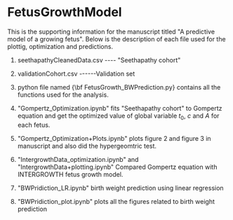 # FetusGrowthModel

This is the supporting information for the manuscript titled "A predictive model of a growing fetus". Below is the description of each file used for the plottig, optimization and predictions.

1. seethapathyCleanedData.csv ---- "Seethapathy cohort"

2. validationCohort.csv ------Validation set

3. python file named {\bf FetusGrowth_BWPrediction.py} contains all the functions used for the analysis.

4. "Gompertz_Optimization.ipynb" fits "Seethapathy cohort" to Gompertz equation and get the optimized value of global variable $t_0$, $c$ and $A$ for each fetus.
5. "Gompertz_Optimization+Plots.ipynb" plots figure 2 and figure 3 in manuscript and also did the hypergeomtric test.

6. "IntergrowthData_optimization.ipynb" and "IntergrowthData+plotting.ipynb" Compared Gompertz equation with INTERGROWTH fetus growth model.

7. "BWPridiction_LR.ipynb" birth weight prediction using linear regression

8. "BWPridiction_plot.ipynb" plots all the figures related to birth weight prediction

